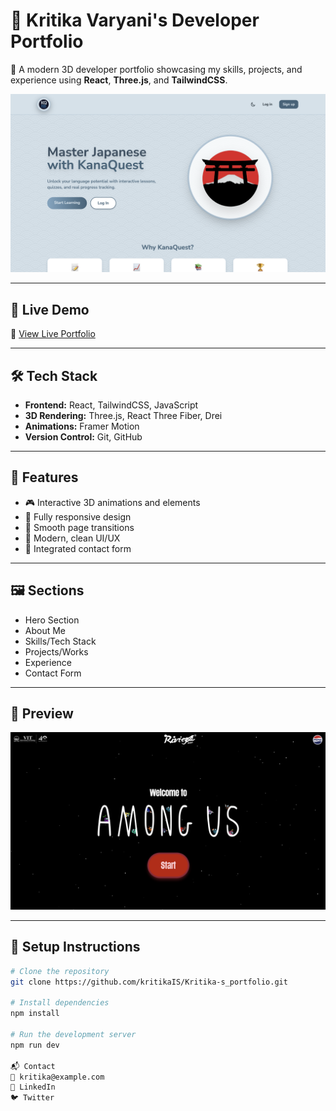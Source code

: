 # 💼 Kritika Varyani's Developer Portfolio

🎨 A modern 3D developer portfolio showcasing my skills, projects, and experience using **React**, **Three.js**, and **TailwindCSS**.

![Portfolio Screenshot](./src/assets/tech/kanaquest_landing_page.png)

---

## 🚀 Live Demo

🔗 [View Live Portfolio](https://kritikaIS.github.io/Kritika-s_portfolio)

---

## 🛠️ Tech Stack

- **Frontend:** React, TailwindCSS, JavaScript
- **3D Rendering:** Three.js, React Three Fiber, Drei
- **Animations:** Framer Motion
- **Version Control:** Git, GitHub

---

## 📂 Features

- 🎮 Interactive 3D animations and elements
- 📱 Fully responsive design
- 📁 Smooth page transitions
- 🧠 Modern, clean UI/UX
- 📧 Integrated contact form

---

## 🖼️ Sections

- Hero Section
- About Me
- Skills/Tech Stack
- Projects/Works
- Experience
- Contact Form

---

## 📸 Preview

![Demo Preview](./src/assets/tech/image.png)

---

## 📌 Setup Instructions

```bash
# Clone the repository
git clone https://github.com/kritikaIS/Kritika-s_portfolio.git

# Install dependencies
npm install

# Run the development server
npm run dev

📬 Contact
📧 kritika@example.com
🔗 LinkedIn
🐦 Twitter

